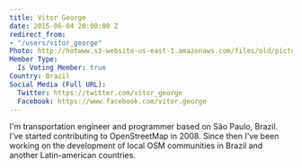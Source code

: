 ```yaml
---
title: Vitor George
date: 2015-06-04 20:00:00 Z
redirect_from:
- "/users/vitor_george"
Photo: http://hotwww.s3-website-us-east-1.amazonaws.com/files/old/pictures/picture-304-1434988965.jpg
Member Type:
  Is Voting Member: true
Country: Brazil
Social Media (Full URL):
  Twitter: https://twitter.com/vitor_george
  Facebook: https://www.facebook.com/vitor.george
---
```


<p>I'm transportation engineer and programmer based on São Paulo, Brazil. I've started contributing to OpenStreetMap in 2008. Since then I've been working on the development of local OSM communities in Brazil and another Latin-american countries.</p>
